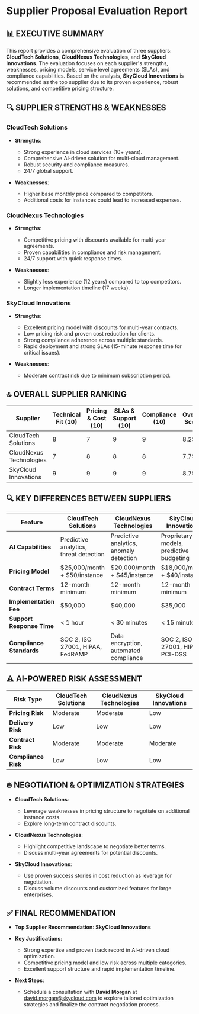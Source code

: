 # Supplier Proposal Evaluation Report

## 📊 EXECUTIVE SUMMARY
This report provides a comprehensive evaluation of three suppliers: **CloudTech Solutions**, **CloudNexus Technologies**, and **SkyCloud Innovations**. The evaluation focuses on each supplier's strengths, weaknesses, pricing models, service level agreements (SLAs), and compliance capabilities. Based on the analysis, **SkyCloud Innovations** is recommended as the top supplier due to its proven experience, robust solutions, and competitive pricing structure.

## 🔍 SUPPLIER STRENGTHS & WEAKNESSES

### CloudTech Solutions
- **Strengths**:
  - Strong experience in cloud services (10+ years).
  - Comprehensive AI-driven solution for multi-cloud management.
  - Robust security and compliance measures.
  - 24/7 global support.
  
- **Weaknesses**:
  - Higher base monthly price compared to competitors.
  - Additional costs for instances could lead to increased expenses.

### CloudNexus Technologies
- **Strengths**:
  - Competitive pricing with discounts available for multi-year agreements.
  - Proven capabilities in compliance and risk management.
  - 24/7 support with quick response times.
  
- **Weaknesses**:
  - Slightly less experience (12 years) compared to top competitors.
  - Longer implementation timeline (17 weeks).

### SkyCloud Innovations
- **Strengths**:
  - Excellent pricing model with discounts for multi-year contracts.
  - Low pricing risk and proven cost reduction for clients.
  - Strong compliance adherence across multiple standards.
  - Rapid deployment and strong SLAs (15-minute response time for critical issues).
  
- **Weaknesses**:
  - Moderate contract risk due to minimum subscription period.

## 🔝 OVERALL SUPPLIER RANKING

| **Supplier**                 | **Technical Fit (10)** | **Pricing & Cost (10)** | **SLAs & Support (10)** | **Compliance (10)** | **Overall Score** |
|------------------------------|------------------------|--------------------------|-------------------------|---------------------|-------------------|
| CloudTech Solutions           | 8                      | 7                        | 9                       | 9                   | 8.25              |
| CloudNexus Technologies       | 7                      | 8                        | 8                       | 8                   | 7.75              |
| SkyCloud Innovations          | 9                      | 9                        | 9                       | 9                   | 8.75              |

## 🔍 KEY DIFFERENCES BETWEEN SUPPLIERS

| **Feature**                  | **CloudTech Solutions**           | **CloudNexus Technologies**       | **SkyCloud Innovations**           |
|------------------------------|-----------------------------------|-----------------------------------|-----------------------------------|
| **AI Capabilities**          | Predictive analytics, threat detection | Predictive analytics, anomaly detection | Proprietary AI models, predictive budgeting |
| **Pricing Model**            | $25,000/month + $50/instance     | $20,000/month + $45/instance     | $18,000/month + $40/instance      |
| **Contract Terms**           | 12-month minimum                  | 12-month minimum                  | 12-month minimum                   |
| **Implementation Fee**       | $50,000                          | $40,000                          | $35,000                           |
| **Support Response Time**    | < 1 hour                         | < 30 minutes                     | < 15 minutes                      |
| **Compliance Standards**      | SOC 2, ISO 27001, HIPAA, FedRAMP | Data encryption, automated compliance | SOC 2, ISO 27001, HIPAA, PCI-DSS |

## ⚠️ AI-POWERED RISK ASSESSMENT

| **Risk Type**                | **CloudTech Solutions** | **CloudNexus Technologies** | **SkyCloud Innovations** |
|------------------------------|------------------------|-----------------------------|--------------------------|
| **Pricing Risk**             | Moderate               | Moderate                    | Low                      |
| **Delivery Risk**            | Low                    | Low                         | Low                      |
| **Contract Risk**            | Moderate               | Moderate                    | Moderate                 |
| **Compliance Risk**          | Low                    | Low                         | Low                      |

## 🔥 NEGOTIATION & OPTIMIZATION STRATEGIES
- **CloudTech Solutions**:
  - Leverage weaknesses in pricing structure to negotiate on additional instance costs.
  - Explore long-term contract discounts.

- **CloudNexus Technologies**:
  - Highlight competitive landscape to negotiate better terms.
  - Discuss multi-year agreements for potential discounts.

- **SkyCloud Innovations**:
  - Use proven success stories in cost reduction as leverage for negotiation.
  - Discuss volume discounts and customized features for large enterprises.

## ✅ FINAL RECOMMENDATION
- **Top Supplier Recommendation**: **SkyCloud Innovations**
- **Key Justifications**:
  - Strong expertise and proven track record in AI-driven cloud optimization.
  - Competitive pricing model and low risk across multiple categories.
  - Excellent support structure and rapid implementation timeline.
  
- **Next Steps**:
  - Schedule a consultation with **David Morgan** at [david.morgan@skycloud.com](mailto:david.morgan@skycloud.com) to explore tailored optimization strategies and finalize the contract negotiation process.
```